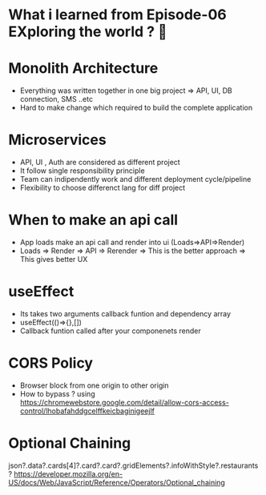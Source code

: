 # What i learned from Episode-06 EXploring the world ? 🚀

# Monolith Architecture 
- Everything was written together in one big project => API, UI, DB connection, SMS ..etc 
- Hard to make change which required to build the complete application 

# Microservices 
- API, UI , Auth are considered as different project 
- It follow single responsibility principle 
- Team can indipendently work and different deployment cycle/pipeline 
- Flexibility to choose differenct lang for diff project 

# When to make an api call 
- App loads make an api call and render into ui (Loads=>API=>Render)
- Loads => Render => API => Rerender 
    => This is the better approach 
    => This gives better UX
    
# useEffect     
- Its takes two arguments callback funtion and dependency array 
- useEffect(()=>{},[])
- Callback funtion called after your componenets render 

# CORS Policy 
- Browser block from one origin to other origin 
- How to bypass ? using https://chromewebstore.google.com/detail/allow-cors-access-control/lhobafahddgcelffkeicbaginigeejlf

# Optional Chaining 
  json?.data?.cards[4]?.card?.card?.gridElements?.infoWithStyle?.restaurants?
  https://developer.mozilla.org/en-US/docs/Web/JavaScript/Reference/Operators/Optional_chaining
